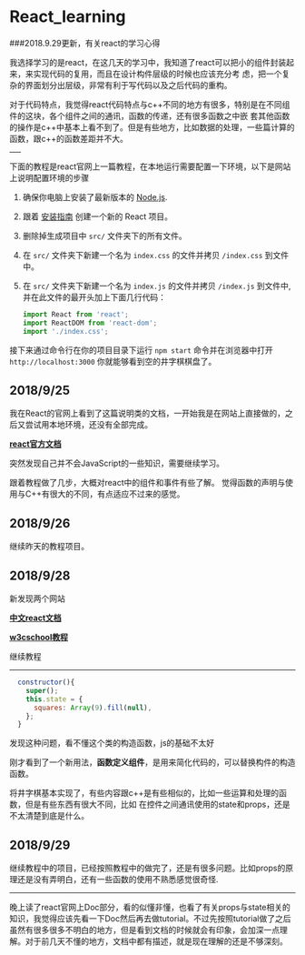 # React_learning

###2018.9.29更新，有关react的学习心得

我选择学习的是react，在这几天的学习中，我知道了react可以把小的组件封装起来，来实现代码的复用，而且在设计构件层级的时候也应该充分考
虑，把一个复杂的界面划分出层级，非常有利于写代码以及之后代码的重构。

对于代码特点，我觉得react代码特点与c++不同的地方有很多，特别是在不同组件的这块，各个组件之间的通讯，函数的传递，还有很多函数之中嵌
套其他函数的操作是c++中基本上看不到了。但是有些地方，比如数据的处理，一些篇计算的函数，跟c++的函数差距并不大。

<hr width = '20'>

下面的教程是react官网上一篇教程，在本地运行需要配置一下环境，以下是网站上说明配置环境的步骤

1. 确保你电脑上安装了最新版本的 [Node.js](https://nodejs.org/zh-cn/).
2. 跟着 [安装指南](/docs/installation.html#creating-a-new-application) 创建一个新的 React 项目。
3. 删除掉生成项目中 `src/` 文件夹下的所有文件。
4. 在 `src/` 文件夹下新建一个名为 `index.css` 的文件并拷贝 `/index.css` 到文件中。
5. 在 `src/` 文件夹下新建一个名为 `index.js` 的文件并拷贝 `/index.js` 到文件中, 并在此文件的最开头加上下面几行代码：

    ```js
    import React from 'react';
    import ReactDOM from 'react-dom';
    import './index.css';
    ```

接下来通过命令行在你的项目目录下运行 `npm start` 命令并在浏览器中打开 `http://localhost:3000` 你就能够看到空的井字棋棋盘了。

## 2018/9/25
我在React的官网上看到了这篇说明类的文档，一开始我是在网站上直接做的，之后又尝试用本地环境，还没有全部完成。

**[react官方文档](https://reactjs.org/tutorial)**

突然发现自己并不会JavaScript的一些知识，需要继续学习。

跟着教程做了几步，大概对react中的组件和事件有些了解。
觉得函数的声明与使用与C++有很大的不同，有点适应不过来的感觉。

## 2018/9/26
继续昨天的教程项目。

## 2018/9/28
新发现两个网站

**[中文react文档](https://react.docschina.org/)**

**[w3cschool教程](https://www.w3cschool.cn/reactzwbwd/ldc11q.html)**

继续教程
<hr>

```javascript
  constructor(){
    super();
    this.state = {
      squares: Array(9).fill(null),
    };
  }
```
发现这种问题，看不懂这个类的构造函数，js的基础不太好

刚才看到了一个新用法，**函数定义组件**，是用来简化代码的，可以替换构件的构造函数。

将井字棋基本实现了，有些内容跟c++是有些相似的，比如一些运算和处理的函数，但是有些东西有很大不同，比如
在控件之间通讯使用的state和props，还是不太清楚到底是什么。

## 2018/9/29
继续教程中的项目，已经按照教程中的做完了，还是有很多问题。比如props的原理还是没有弄明白，还有一些函数的使用不熟悉感觉很奇怪.
<hr>

晚上读了react官网上Doc部分，看的似懂非懂，也看了有关props与state相关的知识，我觉得应该先看一下Doc然后再去做tutorial。不过先按照tutorial做了之后虽然有很多很多不明白的地方，但是看到文档的时候就会有印象，会加深一点理解。对于前几天不懂的地方，文档中都有描述，就是现在理解的还是不够深刻。
